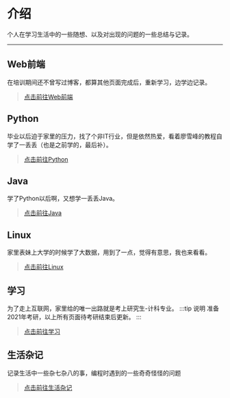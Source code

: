 # 介绍

个人在学习生活中的一些随想、以及对出现的问题的一些总结与记录。

******

## Web前端

在培训期间还不曾写过博客，都算其他页面完成后，重新学习，边学边记录。
> [点击前往Web前端](../Web/001)

## Python

毕业以后迫于家里的压力，找了个非IT行业，但是依然热爱，看着廖雪峰的教程自学了一丢丢（也是之前学的，最后补）。
> [点击前往Python](../Python/001)

## Java

学了Python以后啊，又想学一丢丢Java。
> [点击前往Java](../Java/001)

## Linux

家里表妹上大学的时候学了大数据，用到了一点，觉得有意思，我也来看看。
> [点击前往Linux](../Linux/001)

## 学习

为了走上互联网，家里给的唯一出路就是考上研究生-计科专业。
:::tip 说明
准备2021年考研，以上所有页面待考研结束后更新。
:::
> [点击前往学习](../study/english/001)

## 生活杂记

记录生活中一些杂七杂八的事，编程时遇到的一些奇奇怪怪的问题
> [点击前往生活杂记](../life/001)

